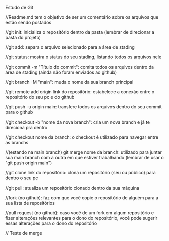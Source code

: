 Estudo de Git

 //Readme.md tem o objetivo de ser um comentário sobre os arquivos que estão sendo postados

 //git init: inicializa o repositório dentro da pasta (lembrar de direcionar a pasta do projeto)

 //git add: separa o arquivo selecionado para a área de stading

 //git status: mostra o status do seu stading, listando todos os arquivos nele

 //git commit -m "Título do commit": comita todos os arquivos dentro da área de stading (ainda não foram enviados ao github)

 //git branch -M "main": muda o nome da sua branch principal

 //git remote add origin link do repositório: estabelece a conexão entre o repositório do seu pc e do github

 //git push -u origin main: transfere todos os arquivos dentro do seu commit para o github

 //git checkout -b "nome da nova branch": cria um nova branch e já te direciona pra dentro

 //git checkout nome da branch: o checkout é utilizado para navegar entre as branchs

 //(estando na main branch) git merge nome da branch: utilizado para juntar sua main branch com a outra em que estiver trabalhando (lembrar de usar o "git push origin main")

 //git clone link do repositório: clona um repositório (seu ou público) para dentro o seu pc

 //git pull: atualiza um repositório clonado dentro da sua máquina

 //fork (no github): faz com que você copie o repositório de alguém para a sua lista de repositórios

 //pull request (no github): caso você de um fork em algum repositório e fizer alterações relevantes para o dono do repositório, você pode sugerir essas alterações para o dono do repositório

 // Teste de merge